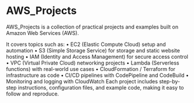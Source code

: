 # AWS_Projects
AWS_Projects is a collection of practical projects and examples built on Amazon Web Services (AWS).

It covers topics such as:
•	EC2 (Elastic Compute Cloud) setup and automation
•	S3 (Simple Storage Service) for storage and static website hosting
•	IAM (Identity and Access Management) for secure access control
•	VPC (Virtual Private Cloud) networking projects
•	Lambda (Serverless functions) with real-world use cases
•	CloudFormation / Terraform for infrastructure as code
•	CI/CD pipelines with CodePipeline and CodeBuild
•	Monitoring and logging with CloudWatch
Each project includes step-by-step instructions, configuration files, and example code, making it easy to follow and reproduce.

